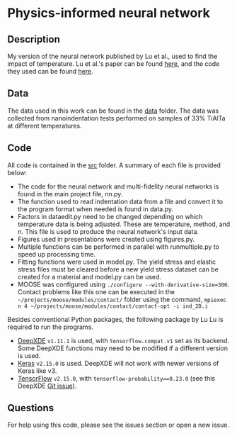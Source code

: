 # Physics-informed neural network

## Description
My version of the neural network published by Lu et al., used to find the impact of temperature.
Lu et al.'s paper can be found [here](https://www.pnas.org/content/early/2020/03/13/1922210117), and the code they used can be found [here](https://github.com/lululxvi/deep-learning-for-indentation).

## Data
The data used in this work can be found in the [data](data) folder. The data was collected from nanoindentation tests performed on samples of 33% TiAlTa at different temperatures.

## Code
All code is contained in the [src](src) folder. A summary of each file is provided below:
- The code for the neural network and multi-fidelity neural networks is found in 
the main project file, nn.py.
- The function used to read indentation data from a file and convert it to the program format when needed is found in data.py.
- Factors in dataedit.py need to be changed depending on which temperature data is being adjusted. These are temperature, method, and n. This file is used to produce the neural network's input data.
- Figures used in presentations were created using figures.py.
- Multiple functions can be performed in parallel with runmultiple.py to speed up processing time.
- Fitting functions were used in model.py. The yield stress and elastic stress files must be cleared before a new yield stress dataset can be created for a material and model.py can be used.
- MOOSE was configured using `./configure --with-derivative-size=300`. Contact problems like this one can be executed in the `~/projects/moose/modules/contact/` folder using the command,
    `mpiexec n 4 ~/projects/moose/modules/contact/contact-opt -i ind_2D.i`

Besides conventional Python packages, the following package by Lu Lu is required to run the programs.
- [DeepXDE](https://github.com/lululxvi/deepxde) `v1.11.1` is used, with `tensorflow.compat.v1` set as its backend. Some DeepXDE functions may need to be modified if a different version is used.
- [Keras](https://keras.io/) `v2.15.0` is used. DeepXDE will not work with newer versions of Keras like v3.
- [TensorFlow](https://www.tensorflow.org/) `v2.15.0`, with `tensorflow-probability==0.23.0` (see this DeepXDE [Git issue](https://github.com/lululxvi/deepxde/issues/1682)).


## Questions
For help using this code, please see the issues section or open a new issue.
